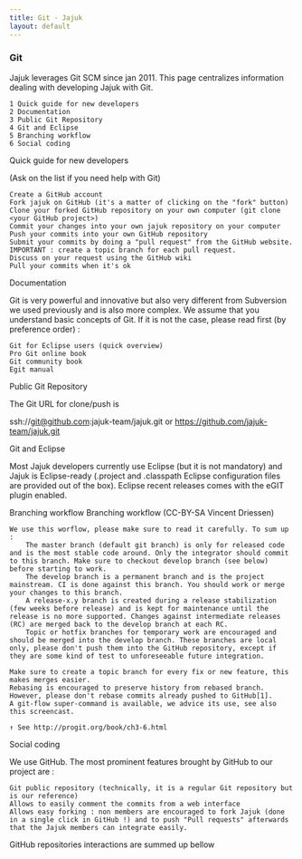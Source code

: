 ```yaml
---
title: Git - Jajuk
layout: default
---
```


<h3>Git</h3>

Jajuk leverages Git SCM since jan 2011. This page centralizes information dealing with developing Jajuk with Git.

    1 Quick guide for new developers
    2 Documentation
    3 Public Git Repository
    4 Git and Eclipse
    5 Branching workflow
    6 Social coding

Quick guide for new developers

(Ask on the list if you need help with Git)

    Create a GitHub account
    Fork jajuk on GitHub (it's a matter of clicking on the "fork" button)
    Clone your forked GitHub repository on your own computer (git clone <your GitHub project>)
    Commit your changes into your own jajuk repository on your computer
    Push your commits into your own GitHub repository
    Submit your commits by doing a "pull request" from the GitHub website. IMPORTANT : create a topic branch for each pull request.
    Discuss on your request using the GitHub wiki
    Pull your commits when it's ok 

Documentation

Git is very powerful and innovative but also very different from Subversion we used previously and is also more complex. We assume that you understand basic concepts of Git. If it is not the case, please read first (by preference order) :

    Git for Eclipse users (quick overview)
    Pro Git online book
    Git community book
    Egit manual 

Public Git Repository

The Git URL for clone/push is

 ssh://git@github.com:jajuk-team/jajuk.git or https://github.com/jajuk-team/jajuk.git

Git and Eclipse

Most Jajuk developers currently use Eclipse (but it is not mandatory) and Jajuk is Eclipse-ready (.project and .classpath Eclipse configuration files are provided out of the box). Eclipse recent releases comes with the eGIT plugin enabled.


Branching workflow
Branching workflow (CC-BY-SA Vincent Driessen)

    We use this worflow, please make sure to read it carefully. To sum up :
        The master branch (default git branch) is only for released code and is the most stable code around. Only the integrator should commit to this branch. Make sure to checkout develop branch (see below) before starting to work.
        The develop branch is a permanent branch and is the project mainstream. CI is done against this branch. You should work or merge your changes to this branch.
        A release-x.y branch is created during a release stabilization (few weeks before release) and is kept for maintenance until the release is no more supported. Changes against intermediate releases (RC) are merged back to the develop branch at each RC.
        Topic or hotfix branches for temporary work are encouraged and should be merged into the develop branch. These branches are local only, please don't push them into the GitHub repository, except if they are some kind of test to unforeseeable future integration. 

    Make sure to create a topic branch for every fix or new feature, this makes merges easier.
    Rebasing is encouraged to preserve history from rebased branch. However, please don't rebase commits already pushed to GitHub[1].
    A git-flow super-command is available, we advice its use, see also this screencast. 

    ↑ See http://progit.org/book/ch3-6.html

 Social coding

We use GitHub. The most prominent features brought by GitHub to our project are :

    Git public repository (technically, it is a regular Git repository but is our reference)
    Allows to easily comment the commits from a web interface
    Allows easy forking : non members are encouraged to fork Jajuk (done in a single click in GitHub !) and to push "Pull requests" afterwards that the Jajuk members can integrate easily. 

GitHub repositories interactions are summed up bellow
